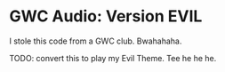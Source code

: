 # GWC Audio: Version EVIL

I stole this code from a GWC club.  Bwahahaha.

TODO: convert this to play my Evil Theme.  Tee he he he.
